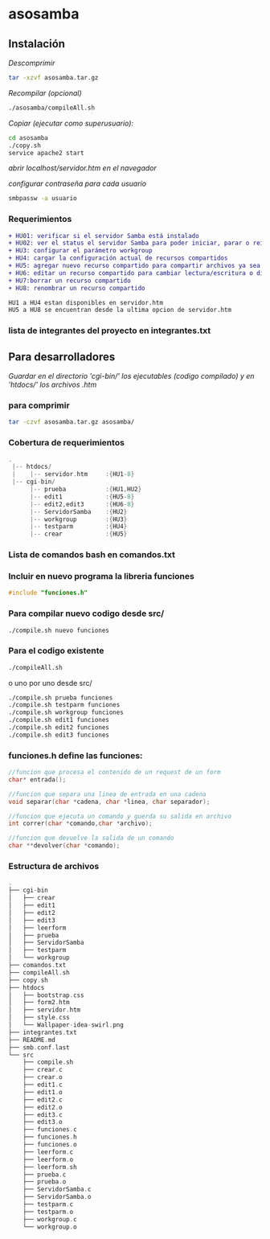 # asosamba
## Instalación
_Descomprimir_
```sh
tar -xzvf asosamba.tar.gz
```
_Recompilar (opcional)_
```sh
./asosamba/compileAll.sh
```
_Copiar (ejecutar como superusuario):_
```sh
cd asosamba
./copy.sh
service apache2 start
```
_abrir localhost/servidor.htm en el navegador_

_configurar contraseña para cada usuario_
```sh
smbpassw -a usuario
```
### Requerimientos
```diff
+ HU01: verificar si el servidor Samba está instalado
+ HU02: ver el status el servidor Samba para poder iniciar, parar o reiniciar el servidor
+ HU3: configurar el parámetro workgroup 
+ HU4: cargar la configuración actual de recursos compartidos
+ HU5: agregar nuevo recurso compartido para compartir archivos ya sea escritura o lectura
+ HU6: editar un recurso compartido para cambiar lectura/escritura o directorio
+ HU7:borrar un recurso compartido 
+ HU8: renombrar un recurso compartido

HU1 a HU4 estan disponibles en servidor.htm 
HU5 a HU8 se encuentran desde la ultima opcion de servidor.htm 
```
### lista de integrantes del proyecto en integrantes.txt

## Para desarrolladores
_Guardar en el directorio 'cgi-bin/' los ejecutables (codigo compilado) y en 'htdocs/' los archivos .htm_
### para comprimir
```sh
tar -czvf asosamba.tar.gz asosamba/
```
### Cobertura de requerimientos
```c
.
 |-- htdocs/
 |    |-- servidor.htm     :{HU1-8}
 |-- cgi-bin/
      |-- prueba           :{HU1,HU2}
      |-- edit1            :{HU5-8}
      |-- edit2,edit3      :{HU6-8}
      |-- ServidorSamba    :{HU2}
      |-- workgroup        :{HU3}
      |-- testparm         :{HU4}
      |-- crear            :{HU5}
```	
### Lista de comandos bash en comandos.txt

### Incluir en nuevo programa la libreria funciones
```c
#include "funciones.h"
```
### Para compilar nuevo codigo desde src/
```sh
./compile.sh nuevo funciones
```
### Para el codigo existente
```sh
./compileAll.sh
```
o uno por uno desde src/
```sh
./compile.sh prueba funciones
./compile.sh testparm funciones
./compile.sh workgroup funciones
./compile.sh edit1 funciones
./compile.sh edit2 funciones
./compile.sh edit3 funciones
```


### funciones.h define las funciones: 
```c
//funcion que procesa el contenido de un request de un form
char* entrada(); 

//funcion que separa una linea de entrada en una cadena
void separar(char *cadena, char *linea, char separador);

//funcion que ejecuta un comando y guerda su salida en archivo
int correr(char *comando,char *archivo);

//funcion que devuelve la salida de un comando
char **devolver(char *comando);
```
### Estructura de archivos
```c
.
├── cgi-bin
│   ├── crear
│   ├── edit1
│   ├── edit2
│   ├── edit3
│   ├── leerform
│   ├── prueba
│   ├── ServidorSamba
│   ├── testparm
│   └── workgroup
├── comandos.txt
├── compileAll.sh
├── copy.sh
├── htdocs
│   ├── bootstrap.css
│   ├── form2.htm
│   ├── servidor.htm
│   ├── style.css
│   └── Wallpaper-idea-swirl.png
├── integrantes.txt
├── README.md
├── smb.conf.last
└── src
    ├── compile.sh
    ├── crear.c
    ├── crear.o
    ├── edit1.c
    ├── edit1.o
    ├── edit2.c
    ├── edit2.o
    ├── edit3.c
    ├── edit3.o
    ├── funciones.c
    ├── funciones.h
    ├── funciones.o
    ├── leerform.c
    ├── leerform.o
    ├── leerform.sh
    ├── prueba.c
    ├── prueba.o
    ├── ServidorSamba.c
    ├── ServidorSamba.o
    ├── testparm.c
    ├── testparm.o
    ├── workgroup.c
    └── workgroup.o
```
